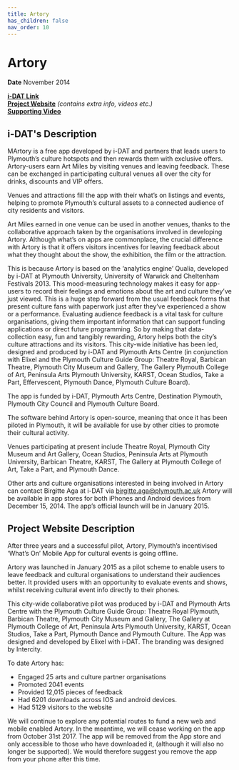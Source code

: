 ```yaml
---
title: Artory
has_children: false
nav_order: 10
---
```


# Artory

**Date** November 2014

**[i-DAT Link](https://i-dat.org/artory/)**  
**[Project Website](http://www.artory.co.uk/)** _(contains extra info, videos etc.)_  
**[Supporting Video](https://vimeo.com/114340188)**

## i-DAT's Description

MArtory is a free app developed by i-DAT and partners that leads users to Plymouth’s culture hotspots and then rewards them with exclusive offers.
Artory-users earn Art Miles by visiting venues and leaving feedback. These can be exchanged in participating cultural venues all over the city for drinks, discounts and VIP offers.

Venues and attractions fill the app with their what’s on listings and events, helping to promote Plymouth’s cultural assets to a connected audience of city residents and visitors.

Art Miles earned in one venue can be used in another venues, thanks to the collaborative approach taken by the organisations involved in developing Artory.
Although what’s on apps are commonplace, the crucial difference with Artory is that it offers visitors incentives for leaving feedback about what they thought about the show, the exhibition, the film or the attraction.

This is because Artory is based on the ‘analytics engine’ Qualia, developed by i-DAT at Plymouth University, University of Warwick and Cheltenham Festivals 2013. This mood-measuring technology makes it easy for app-users to record their feelings and emotions about the art and culture they’ve just viewed.
This is a huge step forward from the usual feedback forms that present culture fans with paperwork just after they’ve experienced a show or a performance.
Evaluating audience feedback is a vital task for culture organisations, giving them important information that can support funding applications or direct future programming. So by making that data-collection easy, fun and tangibly rewarding, Artory helps both the city’s culture attractions and its visitors.
This city-wide initiative has been led, designed and produced by i-DAT and Plymouth Arts Centre (in conjunction with Elixel and the Plymouth Culture Guide Group: Theatre Royal, Barbican Theatre, Plymouth City Museum and Gallery, The Gallery Plymouth College of Art, Peninsula Arts Plymouth University, KARST, Ocean Studios, Take a Part, Effervescent, Plymouth Dance, Plymouth Culture Board).

The app is funded by i-DAT, Plymouth Arts Centre, Destination Plymouth, Plymouth City Council and Plymouth Culture Board.

The software behind Artory is open-source, meaning that once it has been piloted in Plymouth, it will be available for use by other cities to promote their cultural activity.

Venues participating at present include Theatre Royal, Plymouth City Museum and Art Gallery, Ocean Studios, Peninsula Arts at Plymouth University, Barbican Theatre, KARST, The Gallery at Plymouth College of Art, Take a Part, and Plymouth Dance.

Other arts and culture organisations interested in being involved in Artory can contact Birgitte Aga at i-DAT via birgitte.aga@plymouth.ac.uk
Artory will be available in app stores for both iPhones and Android devices from December 15, 2014. The app’s official launch will be in January 2015.

## Project Website Description

After three years and a successful pilot, Artory, Plymouth’s incentivised ‘What’s On’ Mobile App for cultural events is going offline.

Artory was launched in January 2015 as a pilot scheme to enable users to leave feedback and cultural organisations to understand their audiences better. It provided users with an opportunity to evaluate events and shows, whilst receiving cultural event info directly to their phones.

This city-wide collaborative pilot was produced by i-DAT and Plymouth Arts Centre with the Plymouth Culture Guide Group: Theatre Royal Plymouth, Barbican Theatre, Plymouth City Museum and Gallery, The Gallery at Plymouth College of Art, Peninsula Arts Plymouth University, KARST, Ocean Studios, Take a Part, Plymouth Dance and Plymouth Culture. The App was designed and developed by Elixel with i-DAT. The branding was designed by Intercity.

To date Artory has:

- Engaged 25 arts and culture partner organisations
- Promoted 2041 events
- Provided 12,015 pieces of feedback
- Had 6201 downloads across IOS and android devices.
- Had 5129 visitors to the website

We will continue to explore any potential routes to fund a new web and mobile enabled Artory. In the meantime, we will cease working on the app from October 31st 2017. The app will be removed from the App store and only accessible to those who have downloaded it, (although it will also no longer be supported). We would therefore suggest you remove the app from your phone after this time.

